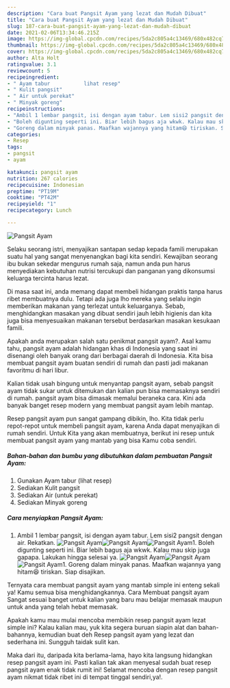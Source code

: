 ```yaml
---
description: "Cara buat Pangsit Ayam yang lezat dan Mudah Dibuat"
title: "Cara buat Pangsit Ayam yang lezat dan Mudah Dibuat"
slug: 187-cara-buat-pangsit-ayam-yang-lezat-dan-mudah-dibuat
date: 2021-02-06T13:34:46.215Z
image: https://img-global.cpcdn.com/recipes/5da2c805a4c13469/680x482cq70/pangsit-ayam-foto-resep-utama.jpg
thumbnail: https://img-global.cpcdn.com/recipes/5da2c805a4c13469/680x482cq70/pangsit-ayam-foto-resep-utama.jpg
cover: https://img-global.cpcdn.com/recipes/5da2c805a4c13469/680x482cq70/pangsit-ayam-foto-resep-utama.jpg
author: Alta Holt
ratingvalue: 3.1
reviewcount: 5
recipeingredient:
- " Ayam tabur           lihat resep"
- " Kulit pangsit"
- " Air untuk perekat"
- " Minyak goreng"
recipeinstructions:
- "Ambil 1 lembar pangsit, isi dengan ayam tabur. Lem sisi2 pangsit dengan air. Rekatkan."
- "Boleh digunting seperti ini. Biar lebih bagus aja wkwk. Kalau mau skip juga gapapa. Lakukan hingga selesai ya."
- "Goreng dalam minyak panas. Maafkan wajannya yang hitam😆 tiriskan. Siap disajikan."
categories:
- Resep
tags:
- pangsit
- ayam

katakunci: pangsit ayam 
nutrition: 267 calories
recipecuisine: Indonesian
preptime: "PT19M"
cooktime: "PT42M"
recipeyield: "1"
recipecategory: Lunch

---
```



![Pangsit Ayam](https://img-global.cpcdn.com/recipes/5da2c805a4c13469/680x482cq70/pangsit-ayam-foto-resep-utama.jpg)

Selaku seorang istri, menyajikan santapan sedap kepada famili merupakan suatu hal yang sangat menyenangkan bagi kita sendiri. Kewajiban seorang ibu bukan sekedar mengurus rumah saja, namun anda pun harus menyediakan kebutuhan nutrisi tercukupi dan panganan yang dikonsumsi keluarga tercinta harus lezat.

Di masa  saat ini, anda memang dapat membeli hidangan praktis tanpa harus ribet membuatnya dulu. Tetapi ada juga lho mereka yang selalu ingin memberikan makanan yang terlezat untuk keluarganya. Sebab, menghidangkan masakan yang dibuat sendiri jauh lebih higienis dan kita juga bisa menyesuaikan makanan tersebut berdasarkan masakan kesukaan famili. 



Apakah anda merupakan salah satu penikmat pangsit ayam?. Asal kamu tahu, pangsit ayam adalah hidangan khas di Indonesia yang saat ini disenangi oleh banyak orang dari berbagai daerah di Indonesia. Kita bisa membuat pangsit ayam buatan sendiri di rumah dan pasti jadi makanan favoritmu di hari libur.

Kalian tidak usah bingung untuk menyantap pangsit ayam, sebab pangsit ayam tidak sukar untuk ditemukan dan kalian pun bisa memasaknya sendiri di rumah. pangsit ayam bisa dimasak memalui beraneka cara. Kini ada banyak banget resep modern yang membuat pangsit ayam lebih mantap.

Resep pangsit ayam pun sangat gampang dibikin, lho. Kita tidak perlu repot-repot untuk membeli pangsit ayam, karena Anda dapat menyajikan di rumah sendiri. Untuk Kita yang akan membuatnya, berikut ini resep untuk membuat pangsit ayam yang mantab yang bisa Kamu coba sendiri.

<!--inarticleads1-->

##### Bahan-bahan dan bumbu yang dibutuhkan dalam pembuatan Pangsit Ayam:

1. Gunakan  Ayam tabur           (lihat resep)
1. Sediakan  Kulit pangsit
1. Sediakan  Air (untuk perekat)
1. Sediakan  Minyak goreng




<!--inarticleads2-->

##### Cara menyiapkan Pangsit Ayam:

1. Ambil 1 lembar pangsit, isi dengan ayam tabur. Lem sisi2 pangsit dengan air. Rekatkan.
<img src="https://img-global.cpcdn.com/steps/f41480c066c91f11/160x128cq70/pangsit-ayam-langkah-memasak-1-foto.jpg" alt="Pangsit Ayam"><img src="https://img-global.cpcdn.com/steps/e5c45646a8250f8e/160x128cq70/pangsit-ayam-langkah-memasak-1-foto.jpg" alt="Pangsit Ayam"><img src="https://img-global.cpcdn.com/steps/117e9ecd4f7112da/160x128cq70/pangsit-ayam-langkah-memasak-1-foto.jpg" alt="Pangsit Ayam">1. Boleh digunting seperti ini. Biar lebih bagus aja wkwk. Kalau mau skip juga gapapa. Lakukan hingga selesai ya.
<img src="https://img-global.cpcdn.com/steps/98110b7f6609df07/160x128cq70/pangsit-ayam-langkah-memasak-2-foto.jpg" alt="Pangsit Ayam"><img src="https://img-global.cpcdn.com/steps/200b35e78c4004f4/160x128cq70/pangsit-ayam-langkah-memasak-2-foto.jpg" alt="Pangsit Ayam"><img src="https://img-global.cpcdn.com/steps/305f3a68c94f5a7c/160x128cq70/pangsit-ayam-langkah-memasak-2-foto.jpg" alt="Pangsit Ayam">1. Goreng dalam minyak panas. Maafkan wajannya yang hitam😆 tiriskan. Siap disajikan.




Ternyata cara membuat pangsit ayam yang mantab simple ini enteng sekali ya! Kamu semua bisa menghidangkannya. Cara Membuat pangsit ayam Sangat sesuai banget untuk kalian yang baru mau belajar memasak maupun untuk anda yang telah hebat memasak.

Apakah kamu mau mulai mencoba membikin resep pangsit ayam lezat simple ini? Kalau kalian mau, yuk kita segera buruan siapin alat dan bahan-bahannya, kemudian buat deh Resep pangsit ayam yang lezat dan sederhana ini. Sungguh taidak sulit kan. 

Maka dari itu, daripada kita berlama-lama, hayo kita langsung hidangkan resep pangsit ayam ini. Pasti kalian tak akan menyesal sudah buat resep pangsit ayam enak tidak rumit ini! Selamat mencoba dengan resep pangsit ayam nikmat tidak ribet ini di tempat tinggal sendiri,ya!.

